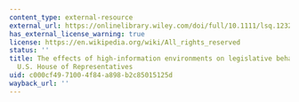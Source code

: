```yaml
---
content_type: external-resource
external_url: https://onlinelibrary.wiley.com/doi/full/10.1111/lsq.12325
has_external_license_warning: true
license: https://en.wikipedia.org/wiki/All_rights_reserved
status: ''
title: The effects of high-information environments on legislative behavior in the
  U.S. House of Representatives
uid: c000cf49-7100-4f84-a898-b2c85015125d
wayback_url: ''
---
```

